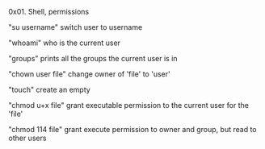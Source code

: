 0x01. Shell, permissions

"su username" switch user to username

"whoami" who is the current user

"groups" prints all the groups the current user is in

"chown user file" change owner of 'file' to 'user'

"touch" create an empty

"chmod u+x file" grant executable permission to the current user for the 'file'

"chmod 114 file" grant execute permission to owner and group, but read to other users
